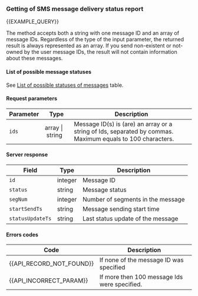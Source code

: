 ### Getting of SMS message delivery status report 
{{EXAMPLE_QUERY}}

The method accepts both a string with one message ID and an array of message IDs. Regardless of the type of the input parameter, the returned result is always represented as an array. If you send non-existent or not-owned by the user message IDs, the result will not contain information about these messages.


#### List of possible message statuses

See [List of possible statuses of messages](/en/help/api-docs/other#SmsStatus) table.

#### Request parameters

  Parameter       | Type    | Description
------------|--------|-----------
`ids`       | array&nbsp;\|&nbsp;string | Message ID(s) is (are) an array or a string of Ids, separated by commas. Maximum equals to 100 characters.

#### Server response

Field           | Type    | Description
---------------|---------|-------------
`id`             | integer | Message ID
`status`         | string  | Message status
`segNum`         | integer | Number of segments in the message
`startSendTs`    | string  | Message sending start time
`statusUpdateTs` | string  | Last status update of the message

#### Errors codes
Code | Description
----|----
{{API_RECORD_NOT_FOUND}} | If none of the message ID was specified
{{API_INCORRECT_PARAM}}  | If more then 100 message Ids were specified.
